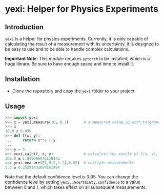 # yexi: Helper for Physics Experiments

## Introduction
`yexi` is a helper for physics experiments. Currently, it is only capable of calculating the result of a measurement with its uncertainty. It is designed to be easy to use and to be able to handle complex calculations.

**Important Note**: This module requires `pytorch` to be installed, which is a huge library. Be sure to have enough space and time to install it.

## Installation
- Clone the repository and copy the `yexi` folder to your project.

## Usage
```python
>>> import yexi
>>> x = yexi.measure(10, 0.1)		# a measured value 10 with tolerance 0.1
>>> x
10.0 ± 0.095
>>> def f(x, y):
...     return x**2 + y
...
>>> y = 5
>>> yexi.calc(f, x, y)				# calculate the result of f(x, y), with uncertainty
105.0 ± 1.899999976158142
>>> yexi.measure([1,0.9,1.1],0.05)	# multiple measurements
1.0 ± 0.25291431694161404
```
Note that the default confidence level is 0.95. You can change the confidence level by setting `yexi.uncertainty.confidence` to a value between 0 and 1, which takes effect on all subsequent measurements.
